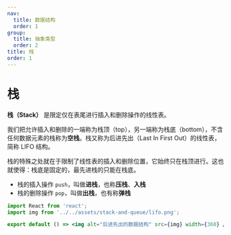 ```yaml
---
nav:
  title: 数据结构
  order: 1
group:
  title: 抽象类型
  order: 2
title: 栈
order: 1
---
```


# 栈

**栈（Stack）** 是限定仅在表尾进行插入和删除操作的线性表。

我们把允许插入和删除的一端称为栈顶（top），另一端称为栈底（bottom），不含任何数据元素的栈称为**空栈**。栈又称为后进先出（Last In First Out）的线性表，简称 LIFO 结构。

栈的特殊之处就在于限制了线性表的插入和删除位置，它始终只在栈顶进行。这也就使得：栈底是固定的，最先进栈的只能在栈底。

- 栈的插入操作 `push`，叫做**进栈**，也称**压栈**、**入栈**
- 栈的删除操作 `pop`，叫做**出栈**，也有称**弹栈**

```jsx | inline
import React from 'react';
import img from '../../assets/stack-and-queue/lifo.png';

export default () => <img alt="后进先出的数据结构" src={img} width={360} />;
```
